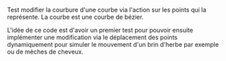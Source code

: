 Test modifier la courbure d'une courbe via l'action sur les points qui la représente.
La courbe est une courbe de bézier.

L'idée de ce code est d'avoir un premier test pour pouvoir ensuite implémenter une modification via le déplacement des points
dynamiquement pour simuler le mouvement d'un brin d'herbe par exemple ou de mèches de cheveux.
